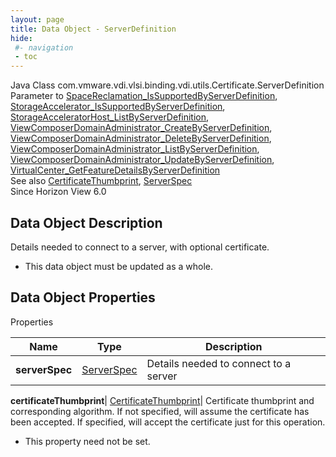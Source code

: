 ```yaml
---
layout: page
title: Data Object - ServerDefinition
hide:
 #- navigation
 - toc
---
```






Java Class
    com.vmware.vdi.vlsi.binding.vdi.utils.Certificate.ServerDefinition  
Parameter to
     [SpaceReclamation_IsSupportedByServerDefinition](vdi.utils.virtualcenter.SpaceReclamation.md#isSupportedByServerDefinition), [StorageAccelerator_IsSupportedByServerDefinition](vdi.utils.virtualcenter.StorageAccelerator.md#isSupportedByServerDefinition), [StorageAcceleratorHost_ListByServerDefinition](vdi.utils.virtualcenter.StorageAcceleratorHost.md#listByServerDefinition), [ViewComposerDomainAdministrator_CreateByServerDefinition](vdi.utils.viewcomposer.ViewComposerDomainAdministrator.md#createByServerDefinition), [ViewComposerDomainAdministrator_DeleteByServerDefinition](vdi.utils.viewcomposer.ViewComposerDomainAdministrator.md#deleteByServerDefinition), [ViewComposerDomainAdministrator_ListByServerDefinition](vdi.utils.viewcomposer.ViewComposerDomainAdministrator.md#listByServerDefinition), [ViewComposerDomainAdministrator_UpdateByServerDefinition](vdi.utils.viewcomposer.ViewComposerDomainAdministrator.md#updateByServerDefinition), [VirtualCenter_GetFeatureDetailsByServerDefinition](vdi.infrastructure.VirtualCenter.md#getFeatureDetailsByServerDefinition)  
See also
     [CertificateThumbprint](vdi.utils.Certificate.CertificateThumbprint.md), [ServerSpec](vdi.utils.Certificate.ServerSpec.md)  
Since 
    Horizon View 6.0

## Data Object Description 

Details needed to connect to a server, with optional certificate. 

  * This data object must be updated as a whole.



## Data Object Properties

Properties

Name |  Type |  Description   
---|---|---  
**serverSpec**| [ServerSpec](vdi.utils.Certificate.ServerSpec.md)|  Details needed to connect to a server   
  
**certificateThumbprint**| [CertificateThumbprint](vdi.utils.Certificate.CertificateThumbprint.md)|  Certificate thumbprint and corresponding algorithm. If not specified, will assume the certificate has been accepted. If specified, will accept the certificate just for this operation.   


 * This property need not be set.

  
  
  
   
  
  

